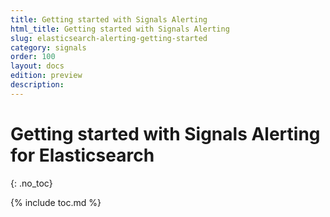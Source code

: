 ```yaml
---
title: Getting started with Signals Alerting
html_title: Getting started with Signals Alerting
slug: elasticsearch-alerting-getting-started
category: signals
order: 100
layout: docs
edition: preview
description: 
---
```


<!--- Copyright 2019 floragunn GmbH -->

# Getting started with Signals Alerting for Elasticsearch
{: .no_toc}

{% include toc.md %}

